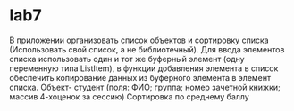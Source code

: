 # lab7
В приложении организовать список объектов и сортировку списка (Использовать свой список, а не библиотечный).
Для ввода элементов списка использовать один и тот же буферный элемент (одну переменную типа ListItem), 
в функции добавления элемента в список обеспечить копирование данных из буферного элемента в элемент списка.
Объект- студент
(поля: 
ФИО;
группа;
номер зачетной книжки;
массив 4-хоценок за сессию) 
Сортировка по среднему баллу
